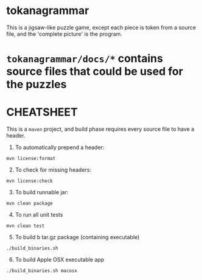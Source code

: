 tokanagrammar
=============

This is a jigsaw-like puzzle game, except each piece is token from a source file, and the 'complete picture' is the program.

`tokanagrammar/docs/*` contains source files that could be used for the puzzles
=============
CHEATSHEET
=============

This is a `maven` project, and  build phase requires every source file to have a header.

1) To automatically prepend a header:

`mvn license:format`

2) To check for missing headers:

`mvn license:check`

3) To build runnable jar:

`mvn clean package`

4) To run all unit tests

`mvn clean test`

5) To build b tar.gz package (containing executable)

`./build_binaries.sh`

6) To build Apple OSX executable app

`./build_binaries.sh macosx`
  

